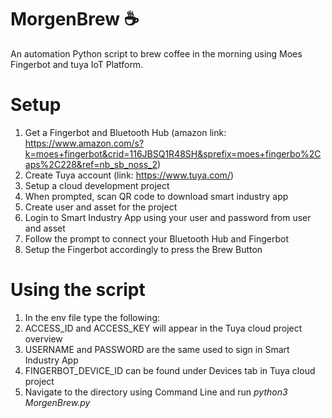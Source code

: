 # MorgenBrew ☕
An automation Python script to brew coffee in the morning using Moes Fingerbot and tuya IoT Platform.

# Setup
1) Get a Fingerbot and Bluetooth Hub (amazon link: https://www.amazon.com/s?k=moes+fingerbot&crid=116JBSQ1R48SH&sprefix=moes+fingerbo%2Caps%2C228&ref=nb_sb_noss_2)
2) Create Tuya account (link: https://www.tuya.com/)
3) Setup a cloud development project
4) When prompted, scan QR code to download smart industry app
5) Create user and asset for the project
6) Login to Smart Industry App using your user and password from user and asset
7) Follow the prompt to connect your Bluetooth Hub and Fingerbot
8) Setup the Fingerbot accordingly to press the Brew Button

# Using the script
1) In the env file type the following: 
2) ACCESS_ID and ACCESS_KEY will appear in the Tuya cloud project overview
3) USERNAME and PASSWORD are the same used to sign in Smart Industry App
4) FINGERBOT_DEVICE_ID can be found under Devices tab in Tuya cloud project
5) Navigate to the directory using Command Line and run _python3 MorgenBrew.py_
